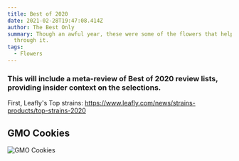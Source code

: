 ```yaml
---
title: Best of 2020
date: 2021-02-28T19:47:08.414Z
author: The Best Only
summary: Though an awful year, these were some of the flowers that helped us get
  through it.
tags:
  - Flowers
---
```

### This will include a meta-review of Best of 2020 review lists, providing insider context on the selections.

First, Leafly's Top strains: <https://www.leafly.com/news/strains-products/top-strains-2020>

## GMO Cookies

![GMO Cookies](https://leafly-cms-production.imgix.net/wp-content/uploads/2020/12/09162423/gmo-cookies-1024x1024.jpg "GMO Cookies")